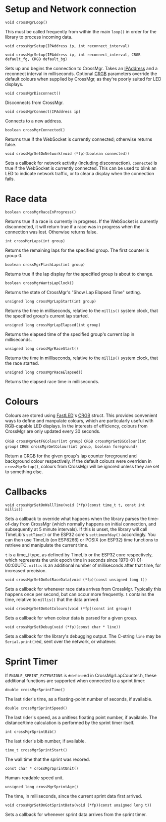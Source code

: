 # Setup and Network connection

`void crossMgrLoop()`

This must be called frequently from within the main `loop()` in order for the library to process incoming data.

`void crossMgrSetup(IPAddress ip, int reconnect_interval)`

`void crossMgrSetup(IPAddress ip, int reconnect_interval, CRGB default_fg, CRGB default_bg)`

Sets up and begins the connection to CrossMgr.  Takes an [IPAddress](https://links2004.github.io/Arduino/dd/d5c/class_i_p_address.html) and a reconnect interval in milliseconds.  Optional [CRGB](http://fastled.io/docs/3.1/struct_c_r_g_b.html) parameters override the default colours when supplied by CrossMgr, as they're poorly suited for LED displays.

`void crossMgrDisconnect()`

Disconnects from CrossMgr.

`void crossMgrConnect(IPAddress ip)`

Connects to a new address.

`boolean crossMgrConnected()`

Returns true if the WebSocket is currently connected; otherwise returns false.

`void crossMgrSetOnNetwork(void (*fp)(boolean connected))`

Sets a callback for network activity (including disconnection).  `connected` is true if the WebSocket is currently connected.  This can be used to blink an LED to indicate network traffic, or to clear a display when the connection fails.


# Race data

`boolean crossMgrRaceInProgress()`

Returns true if a race is currently in progress.  If the WebSocket is currently disconnected, it will return true if a race was in progress when the connection was lost.  Otherwise returns false.

`int crossMgrLaps(int group)`

Returns the remaining laps for the specified group.  The first counter is group 0.

`boolean crossMgrFlashLaps(int group)`

Returns true if the lap display for the specified group is about to change.

`boolean crossMgrWantsLapClock()`

Returns the state of CrossMgr's "Show Lap Elapsed Time" setting.

`unsigned long crossMgrLapStart(int group)`

Returns the time in milliseconds, relative to the `millis()` system clock, that the specified group's current lap started.

`unsigned long crossMgrLapElapsed(int group)`

Returns the elapsed time of the specified group's current lap in milliseconds.

`unsigned long crossMgrRaceStart()`

Returns the time in milliseconds, relative to the `millis()` system clock, that the race started.

`unsigned long crossMgrRaceElapsed()`

Returns the elapsed race time in milliseconds.

# Colours
Colours are stored using [FastLED](https://fastled.io/)'s [CRGB](http://fastled.io/docs/3.1/struct_c_r_g_b.html) struct.  This provides convenient ways to define and manpulate colours, which are particularly useful with RGB-capable LED displays.  In the interests of efficiency, colours from CrossMgr are only updated every 30 seconds.

`CRGB crossMgrGetFGColour(int group)`
`CRGB crossMgrGetBGColour(int group)`
`CRGB crossMgrGetColour(int group, boolean foreground)`

Return a [CRGB](http://fastled.io/docs/3.1/struct_c_r_g_b.html) for the given group's lap counter foreground and background colour respectively.  If the default colours were overriden in `crossMgrSetup()`, colours from CrossMgr will be ignored unless they are set to something else.

# Callbacks
`void crossMgrSetOnWallTime(void (*fp)(const time_t t, const int millis))`

Sets a callback to override what happens when the library parses the time-of-day from CrossMgr (which normally happens on initial connection, and subsequently at 5 minute intervals).  If this is unset, the library will call TimeLib's `setTime()` or the ESP32 core's `settimeofday()` accordingly.  You can then use TimeLib (on ESP8266) or POSIX (on ESP32) time functions to retrieve and manipulate the current time.

`t` is a time_t type, as defined by TimeLib or the ESP32 core respectively, which represents the unix epoch time in seconds since 1970-01-01-00:00UTC.  `millis` is an additional number of milliseconds after that time, for increased precision.

`void crossMgrSetOnGotRaceData(void (*fp)(const unsigned long t))`

Sets a callback for whenever race data arrives from CrossMgr.  Typically this happens once per second, but can occur more frequently.  `t` contains the time, relative to `millis()` that the data arrived.

`void crossMgrSetOnGotColours(void (*fp)(const int group))`

Sets a callback for when colour data is parsed for a given group.

`void crossMgrSetDebug(void (*fp)(const char * line))`

Sets a callback for the library's debugging output.  The C-string `line` may be `Serial.print()`ed, sent over the network, or whatever.

# Sprint Timer
If `ENABLE_SPRINT_EXTENSIONS` is `#define`ed in CrossMgrLapCounter.h, these additional functions are supported when connected to a sprint timer:

`double crossMgrSprintTime()`

The last rider's time, as a floating-point number of seconds, if available.

`double crossMgrSprintSpeed()`

The last rider's speed, as a unitless floating point number, if available.  The distance/time calculation is performed by the sprint timer itself.

`int crossMgrSprintBib()`

The last rider's bib number, if available.

`time_t crossMgrSprintStart()`

The wall time that the sprint was recored.

`const char * crossMgrSprintUnit()`

Human-readable speed unit.

`unsigned long crossMgrSprintAge()`

The time, in milliseconds, since the current sprint data first arrived.

`void crossMgrSetOnGotSprintData(void (*fp)(const unsigned long t))`

Sets a callback for whenever sprint data arrives from the sprint timer.
